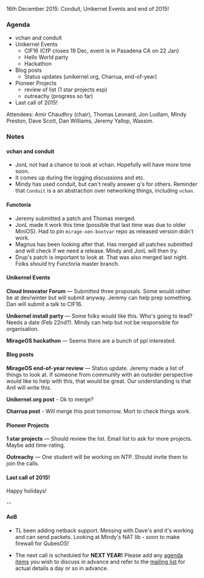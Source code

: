 16th December 2015: Conduit, Unikernel Events and end of 2015!

### Agenda ###

- vchan and conduit
- Unikernel Events
  - CIF16 (CfP closes 19 Dec, event is in Pasadena CA on 22 Jan)
  - Hello World party
  - Hackathon
- Blog posts
  - Status updates (unikernel.org, Charrua, end-of-year)
- Pioneer Projects
  - review of list (1 star projects esp)
  - outreachy (progress so far)
- Last call of 2015!

Attendees:
Amir Chaudhry (chair), Thomas Leonard, Jon Ludlam, Mindy Preston, Dave Scott, 
Dan Williams, Jeremy Yallop, Wassim.

### Notes ###

#### vchan and conduit ####

- JonL not had a chance to look at vchan. Hopefully will have more time soon.
- It comes up during the logging discussions and etc.
- Mindy has used conduit, but can't really answer q's for others. Reminder
that `Conduit` is a an abstraction over networking things, including `vchan`.

#### Functoria ####

- Jeremy submitted a patch and Thomas merged. 
- JonL made it work this time (possible that last time was due to older
MiniOS). Had to pin `mirage-xen-bootvar` repo as released version didn't work. 
- Magnus has been looking after that. Has merged all patches submitted and
will check if we need a release. Mindy and JonL will then try.
- Drup's patch is important to look at.  That was also merged last night.
Folks should try Functoria master branch.


#### Unikernel Events ####

**Cloud Innovator Forum** — Submitted three proposals. Some would rather be at
dev/winter but will submit anyway.  Jeremy can help prep something. Dan will
submit a talk to CIF16.

**Unikernel install party** — Some folks would like this. Who's going to lead?
Needs a date (Feb 22nd?). Mindy can help but not be responsible for
organisation.

**MirageOS hackathon** — Seems there are a bunch of ppl interested. 


#### Blog posts ####


**MirageOS end-of-year review** — Status update.  Jeremy made a list of things
to look at.  If someone from community with an outsider perspective would like
to help with this, that would be great. Our understanding is that Anil will
write this.

**Unikernel.org post** - Ok to merge?

**Charrua post** - Will merge this post tomorrow. Mort to check things work.


#### Pioneer Projects ####

**1 star projects** — Should review the list.  Email list to ask for more
projects. Maybe add time-rating.

**Outreachy** — One student will be working on NTP. Should invite them to join
the calls.

#### Last call of 2015! ####

Happy holidays!

--

#### AoB ####

- TL been adding netback support. Messing with Dave's and it's working and can
send packets. Looking at Mindy's NAT lib - soon to make firewall for QubesOS! 

- The next call is scheduled for **NEXT YEAR!** Please add any
[agenda items][call-agenda] you wish to discuss in advance and refer to the
[mailing list][mir-mail] for actual details a day or so in advance.

[call-agenda]: https://github.com/mirage/mirage-www/wiki/Call-Agenda
[mir-mail]: http://lists.xenproject.org/cgi-bin/mailman/listinfo/mirageos-devel
